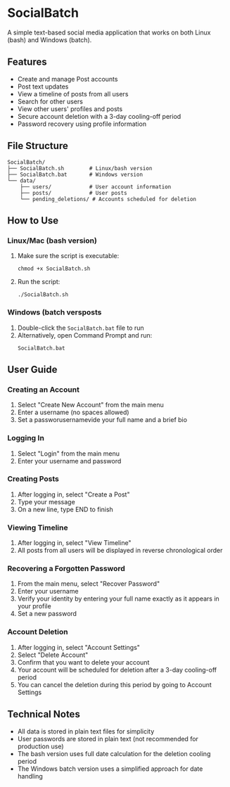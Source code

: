 # SocialBatch

A simple text-based social media application that works on both Linux (bash) and Windows (batch).

## Features

- Create and manage Post accounts
- Post text updates
- View a timeline of posts from all users
- Search for other users
- View other users' profiles and posts
- Secure account deletion with a 3-day cooling-off period
- Password recovery using profile information

## File Structure

```
SocialBatch/
├── SocialBatch.sh        # Linux/bash version
├── SocialBatch.bat       # Windows version
└── data/
    ├── users/            # User account information
    ├── posts/            # User posts
    └── pending_deletions/ # Accounts scheduled for deletion
```

## How to Use

### Linux/Mac (bash version)

1. Make sure the script is executable:
   ```
   chmod +x SocialBatch.sh
   ```

2. Run the script:
   ```
   ./SocialBatch.sh
   ```

### Windows (batch versposts
1. Double-click the `SocialBatch.bat` file to run
2. Alternatively, open Command Prompt and run:
   ```
   SocialBatch.bat
   ```

## User Guide

### Creating an Account
1. Select "Create New Account" from the main menu
2. Enter a username (no spaces allowed)
3. Set a passworusernamevide your full name and a brief bio

### Logging In
1. Select "Login" from the main menu
2. Enter your username and password

### Creating Posts
1. After logging in, select "Create a Post"
2. Type your message
3. On a new line, type END to finish

### Viewing Timeline
1. After logging in, select "View Timeline"
2. All posts from all users will be displayed in reverse chronological order

### Recovering a Forgotten Password
1. From the main menu, select "Recover Password"
2. Enter your username
3. Verify your identity by entering your full name exactly as it appears in your profile
4. Set a new password

### Account Deletion
1. After logging in, select "Account Settings"
2. Select "Delete Account"
3. Confirm that you want to delete your account
4. Your account will be scheduled for deletion after a 3-day cooling-off period
5. You can cancel the deletion during this period by going to Account Settings

## Technical Notes

- All data is stored in plain text files for simplicity
- User passwords are stored in plain text (not recommended for production use)
- The bash version uses full date calculation for the deletion cooling period
- The Windows batch version uses a simplified approach for date handling